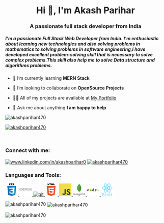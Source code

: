 <h1 align="center">Hi 👋, I'm Akash Parihar</h1>
<h3 align="center">A passionate full stack developer from India</h3>

<h5>I'm a passionate Full Stack Web Developer from India. I'm enthusiastic about learning new technologies and also solving problems in mathematics to solving problems in software engineering,I have developed excellent problem-solving skill that is necessary to solve complex problems.This skill also help me to solve Data structure and algorithms problems.</h5>
  
- 🌱 I’m currently learning **MERN Stack**

- 👯 I’m looking to collaborate on **OpenSource Projects**

- 👨‍💻 All of my projects are available at [My Portfolio](https://akashparihar-470.vercel.app/)

- 💬 Ask me about anything **I am happy to help**

<p align="left"> <img src="https://komarev.com/ghpvc/?username=akashparihar470&label=Profile%20views&color=0e75b6&style=flat" alt="akashparihar470" /> </p>

<p align="left"> <a href="https://github.com/ryo-ma/github-profile-trophy"><img src="https://github-profile-trophy.vercel.app/?username=akashparihar470" alt="akashparihar470" /></a> </p>

<p align="left"> <a href="https://twitter.com/" target="blank"><img src="https://img.shields.io/twitter/follow/?logo=twitter&style=for-the-badge" alt="" /></a> </p>
<h3 align="left">Connect with me:</h3>
<p align="left">
<a href="https://www.linkedin.com/in/akashparihar0/" target="blank"><img align="center" src="https://raw.githubusercontent.com/akashparihar470/github-profile-readme-generator/master/src/images/icons/Social/linked-in-alt.svg" alt="www.linkedin.com/in/akashparihar0" height="30" width="40" /></a>
<a href="https://www.leetcode.com/akashparihar470" target="blank"><img align="center" src="https://raw.githubusercontent.com/rahuldkjain/github-profile-readme-generator/master/src/images/icons/Social/leet-code.svg" alt="akashparihar470" height="30" width="40" /></a>
</p>

<h3 align="left">Languages and Tools:</h3>
<p align="left"> <a href="https://www.w3schools.com/css/" target="_blank" rel="noreferrer"> <img src="https://raw.githubusercontent.com/devicons/devicon/master/icons/css3/css3-original-wordmark.svg" alt="css3" width="40" height="40"/> </a> <a href="https://expressjs.com" target="_blank" rel="noreferrer"> <img src="https://raw.githubusercontent.com/devicons/devicon/master/icons/express/express-original-wordmark.svg" alt="express" width="40" height="40"/> </a> <a href="https://git-scm.com/" target="_blank" rel="noreferrer"> <img src="https://www.vectorlogo.zone/logos/git-scm/git-scm-icon.svg" alt="git" width="40" height="40"/> </a> <a href="https://www.w3.org/html/" target="_blank" rel="noreferrer"> <img src="https://raw.githubusercontent.com/devicons/devicon/master/icons/html5/html5-original-wordmark.svg" alt="html5" width="40" height="40"/> </a> <a href="https://developer.mozilla.org/en-US/docs/Web/JavaScript" target="_blank" rel="noreferrer"> <img src="https://raw.githubusercontent.com/devicons/devicon/master/icons/javascript/javascript-original.svg" alt="javascript" width="40" height="40"/> </a> <a href="https://www.mongodb.com/" target="_blank" rel="noreferrer"> <img src="https://raw.githubusercontent.com/devicons/devicon/master/icons/mongodb/mongodb-original-wordmark.svg" alt="mongodb" width="40" height="40"/> </a> <a href="https://nodejs.org" target="_blank" rel="noreferrer"> <img src="https://raw.githubusercontent.com/devicons/devicon/master/icons/nodejs/nodejs-original-wordmark.svg" alt="nodejs" width="40" height="40"/> </a> <a href="https://reactjs.org/" target="_blank" rel="noreferrer"> <img src="https://raw.githubusercontent.com/devicons/devicon/master/icons/react/react-original-wordmark.svg" alt="react" width="40" height="40"/> </a> </p>

<p><img align="left" src="https://github-readme-stats.vercel.app/api/top-langs?username=akashparihar470&show_icons=true&locale=en&layout=compact" alt="akashparihar470" /></p>

<p>&nbsp;<img align="center" src="https://github-readme-stats.vercel.app/api?username=akashparihar470&show_icons=true&locale=en" alt="akashparihar470" /></p>

<p><img align="center" src="https://github-readme-streak-stats.herokuapp.com/?user=akashparihar470&" alt="akashparihar470" /></p>

